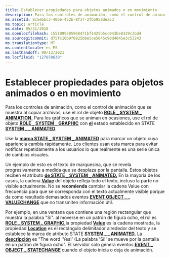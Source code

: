 ```yaml
---
title: Establecer propiedades para objetos animados o en movimiento
description: Para los controles de animación, como el control de animación que se muestra al copiar archivos, use el rol de objeto ROLE \_ SYSTEM \_ ANIMATION.
ms.assetid: 8c5ebbc3-4066-452b-8f37-2fb595adea53
ms.topic: article
ms.date: 05/31/2018
ms.openlocfilehash: 1551899305968471bf1425b5cc043be8329c2bd4
ms.sourcegitcommit: d75fc10b9f0825bbe5ce5045c90d4045e3c53243
ms.translationtype: MT
ms.contentlocale: es-ES
ms.lasthandoff: 09/13/2021
ms.locfileid: "127070630"
---
```

# <a name="setting-properties-for-animated-or-moving-objects"></a>Establecer propiedades para objetos animados o en movimiento

Para los controles de animación, como el control de animación que se muestra al copiar archivos, use el rol de objeto [**ROLE \_ SYSTEM \_ ANIMATION.**](object-roles.md) Para los gráficos que se animan en ocasiones, use el rol de objeto [**ROLE \_ SYSTEM \_ GRAPHIC**](object-roles.md) con [**el**](state-property.md) estado establecido en STATE [**SYSTEM \_ \_ ANIMATED**](object-state-constants.md).

Use la [**marca STATE \_ SYSTEM \_ ANIMATED**](object-state-constants.md) para marcar un objeto cuya apariencia cambia rápidamente. Los clientes usan esta marca para evitar notificar repetidamente a los usuarios lo que realmente es una serie única de cambios visuales.

Un ejemplo de esto es el texto de marquesina, que se revela progresivamente a medida que se desplaza por la pantalla. Estos objetos reciben el atributo [**de STATE \_ SYSTEM \_ ANIMATED.**](object-state-constants.md) En la mayoría de los casos, la cadena [**Value**](value-property.md) del objeto refleja todo el texto, incluso la parte no visible actualmente. No se **recomienda** cambiar la cadena Value con frecuencia para que se corresponda con el texto actualmente visible porque da como resultado demasiados eventos [**EVENT OBJECT \_ \_ VALUECHANGE**](event-constants.md) que no transmiten información útil.

Por ejemplo, en una ventana que contiene una región rectangular que muestra la palabra "Sí". al moverse en un [](role-property.md) patrón de figura ocho, el rol es [**ROLE \_ SYSTEM \_ GRAPHIC,**](object-roles.md)la propiedad [**Value**](value-property.md) es la cadena mostrada, la propiedad [**Location**](/windows/desktop/api/Oleacc/nf-oleacc-iaccessible-acclocation) es el rectángulo delimitador alrededor del texto y se establece la marca de atributo STATE [**SYSTEM \_ \_ ANIMATED.**](object-state-constants.md) La [**descripción**](description-property.md) es "The word 'Yes!' (La palabra 'Sí!' se mueve por la pantalla en un patrón de figura ocho". El servidor solo genera eventos [**EVENT \_ OBJECT \_ STATECHANGE**](event-constants.md) cuando el objeto inicia o deja de animación.

 

 




